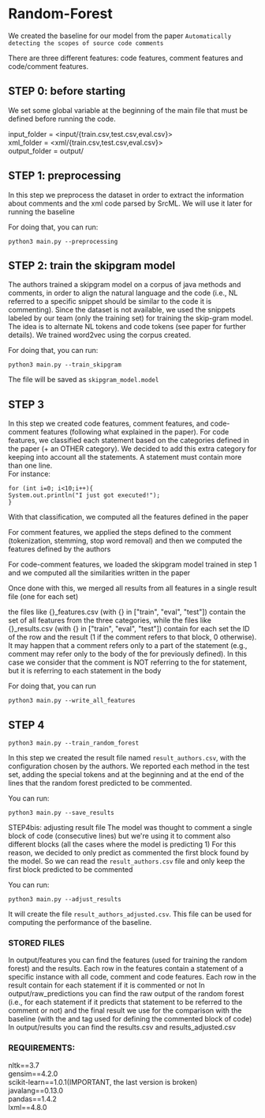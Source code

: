 # Random-Forest

We created the baseline for our model from the paper `Automatically detecting the scopes of source code comments`

There are three different features: code features, comment features and code/comment features.

## STEP 0: before starting
We set some global variable at the beginning of the main file that must be defined before running the code.

input_folder = <input/{train.csv,test.csv,eval.csv}> <br>
xml_folder = <xml/{train.csv,test.csv,eval.csv}> <br>
output_folder = output/

## STEP 1: preprocessing
In this step we preprocess the dataset in order to extract the information about comments and the xml code parsed by SrcML. We will use it later for running the baseline

For doing that, you can run:
```
python3 main.py --preprocessing
```

## STEP 2: train the skipgram model
The authors trained a skipgram model on a corpus of java methods and comments, in order to align the natural language and the code (i.e., NL referred to a specific snippet should be similar to the code it is commenting).
Since the dataset is not available, we used the snippets labeled by our team (only the training set) for training the skip-gram model. The idea is to alternate NL tokens and code tokens (see paper for further details).
We trained word2vec using the corpus created.

For doing that, you can run:
```
python3 main.py --train_skipgram
```

The file will be saved as `skipgram_model.model`

## STEP 3
In this step we created code features, comment features, and code-comment features (following what explained in the paper).
For code features, we classified each statement based on the categories defined in the paper (+ an OTHER category). We decided to add this extra category for keeping into account all the statements. 
A statement must contain more than one line.
<br>
For instance:
```
for (int i=0; i<10;i++){
System.out.println("I just got executed!");
}
```


With that classification, we computed all the features defined in the paper

For comment features, we applied the steps defined to the comment (tokenization, stemming, stop word removal) and then we computed the features defined by the authors

For code-comment features, we loaded the skipgram model trained in step 1 and we computed all the similarities written in the paper

Once done with this, we merged all results from all features in a single result file (one for each set)

the files like {}_features.csv (with {} in ["train", "eval", "test"]) contain the set of all features from the three categories, while the files like {}_results.csv (with {} in ["train", "eval", "test"]) contain for each set the ID of the row and the result (1 if the comment refers to that block, 0 otherwise).
It may happen that a comment refers only to a part of the statement (e.g., comment may refer only to the body of the for previously defined). In this case we consider that the comment is NOT referring to the for statement, but it is referring to each statement in the body

For doing that, you can run

```
python3 main.py --write_all_features
```

## STEP 4


```
python3 main.py --train_random_forest
```


In this step we created the result file named `result_authors.csv`, with the configuration chosen by the authors.
We reported each method in the test set, adding the special tokens <start> and <end> at the beginning and at the end of the lines that the random forest predicted to be commented.

You can run:
```
python3 main.py --save_results
```

STEP4bis: adjusting result file
The model was thought to comment a single block of code (consecutive lines) but we're using it to comment also different blocks (all the cases where the model is predicting 1)
For this reason, we decided to only predict as commented the first block found by the model.
So we can read the `result_authors.csv` file and only keep the first block predicted to be commented

You can run:
```
python3 main.py --adjust_results
```

It will create the file `result_authors_adjusted.csv`.
This file can be used for computing the performance of the baseline.


### STORED FILES


In output/features you can find the features (used for training the random forest) and the results.
Each row in the features contain a statement of a specific instance with all code, comment and code features. Each row in the result contain for each statement if it is commented or not
In output/raw_predictions you can find the raw output of the random forest (i.e., for each statement if it predicts that statement to be referred to the comment or not) and the final result we use for the comparison with the baseline (with the <start> and <end> tag used for defining the commented block of code)
In output/results you can find the results.csv and results_adjusted.csv




### REQUIREMENTS:
nltk==3.7 \
gensim==4.2.0 \
scikit-learn==1.0.1(IMPORTANT, the last version is broken) \
javalang==0.13.0 \
pandas==1.4.2 \
lxml==4.8.0
